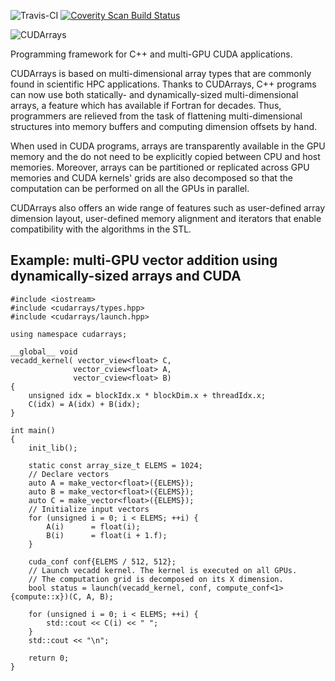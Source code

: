 ![Travis-CI](https://travis-ci.org/cudarrays/cudarrays.svg?branch=master)
<a href="https://scan.coverity.com/projects/4910">
<img alt="Coverity Scan Build Status"
src="https://scan.coverity.com/projects/4910/badge.svg"/>
</a>

![CUDArrays](https://raw.githubusercontent.com/wiki/cudarrays/cudarrays/images/cudarrays_logo_300x75.png)

Programming framework for C++ and multi-GPU CUDA applications.

CUDArrays is based on multi-dimensional array types that are commonly found in
scientific HPC applications. Thanks to CUDArrays, C++ programs can now use both
statically- and dynamically-sized multi-dimensional arrays, a feature which has
available if Fortran for decades. Thus, programmers are relieved from the task
of flattening multi-dimensional structures into memory buffers and
computing dimension offsets by hand.

When used in CUDA programs, arrays are transparently available in the GPU
memory and the do not need to be explicitly copied between CPU and host
memories. Moreover, arrays can be partitioned or replicated across GPU memories
and CUDA kernels' grids are also decomposed so that the computation can be
performed on all the GPUs in parallel.

CUDArrays also offers an wide range of features such as user-defined array
dimension layout, user-defined memory alignment and iterators that enable
compatibility with the algorithms in the STL.

## Example: multi-GPU vector addition using dynamically-sized arrays and CUDA
```Cuda
#include <iostream>
#include <cudarrays/types.hpp>
#include <cudarrays/launch.hpp>

using namespace cudarrays;

__global__ void
vecadd_kernel( vector_view<float> C,
              vector_cview<float> A,
              vector_cview<float> B)
{
    unsigned idx = blockIdx.x * blockDim.x + threadIdx.x;
    C(idx) = A(idx) + B(idx);
}

int main()
{
    init_lib();

    static const array_size_t ELEMS = 1024;
    // Declare vectors
    auto A = make_vector<float>({ELEMS});
    auto B = make_vector<float>({ELEMS});
    auto C = make_vector<float>({ELEMS});
    // Initialize input vectors
    for (unsigned i = 0; i < ELEMS; ++i) {
        A(i)      = float(i);
        B(i)      = float(i + 1.f);
    }

    cuda_conf conf{ELEMS / 512, 512};
    // Launch vecadd kernel. The kernel is executed on all GPUs.
    // The computation grid is decomposed on its X dimension.
    bool status = launch(vecadd_kernel, conf, compute_conf<1>{compute::x})(C, A, B);

    for (unsigned i = 0; i < ELEMS; ++i) {
        std::cout << C(i) << " ";
    }
    std::cout << "\n";

    return 0;
}

```
